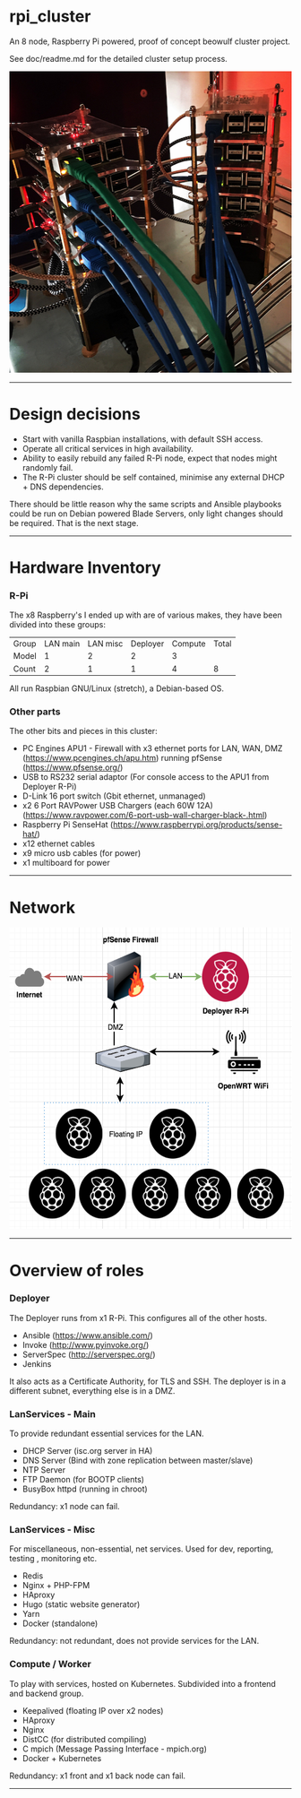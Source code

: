 # rpi_cluster

An 8 node, Raspberry Pi powered, proof of concept beowulf cluster project.

See doc/readme.md for the detailed cluster setup process.

<p align="center">
  <img width="515" height="538" src="https://github.com/craig-m/rpi_cluster/raw/master/doc/pictures/pi_towers1.jpg">
</p>

---

# Design decisions

* Start with vanilla Raspbian installations, with default SSH access.
* Operate all critical services in high availability.
* Ability to easily rebuild any failed R-Pi node, expect that nodes might randomly fail.
* The R-Pi cluster should be self contained, minimise any external DHCP + DNS dependencies.


There should be little reason why the same scripts and Ansible playbooks could be run on Debian powered Blade Servers, only light changes should be required. That is the next stage.


---


# Hardware Inventory

### R-Pi

The x8 Raspberry's I ended up with are of various makes, they have been divided into these groups:

<table>
<tbody>
<tr>
  <td>Group</td>
  <td>LAN main</td>
  <td>LAN misc</td>
  <td>Deployer</td>
  <td>Compute</td>
  <td>Total</td>
</tr>
<tr>
  <td>Model</td>
  <td>1</td>
  <td>2</td>
  <td>2</td>
  <td>3</td>
  <td>&nbsp;</td>
</tr>
<tr>
  <td>Count</td>
  <td>2</td>
  <td>1</td>
  <td>1</td>
  <td>4</td>
  <td>8</td>
</tr>
</tbody>
</table>

All run Raspbian GNU/Linux (stretch), a Debian-based OS.

### Other parts

The other bits and pieces in this cluster:

* PC Engines APU1 - Firewall with x3 ethernet ports for LAN, WAN, DMZ (https://www.pcengines.ch/apu.htm) running pfSense (https://www.pfsense.org/)
* USB to RS232 serial adaptor (For console access to the APU1 from Deployer R-Pi)
* D-Link 16 port switch (Gbit ethernet, unmanaged)
* x2 6 Port RAVPower USB Chargers (each 60W 12A) (https://www.ravpower.com/6-port-usb-wall-charger-black-.html)
* Raspberry Pi SenseHat (https://www.raspberrypi.org/products/sense-hat/)
* x12 ethernet cables
* x9 micro usb cables (for power)
* x1 multiboard for power


---


# Network

<p align="center">
  <img width="515" height="538" src="https://github.com/craig-m/rpi_cluster/raw/master/doc/pictures/rpi_clust_network.png">
</p>


---


# Overview of roles


### Deployer

The Deployer runs from x1 R-Pi. This configures all of the other hosts.

* Ansible (https://www.ansible.com/)
* Invoke (http://www.pyinvoke.org/)
* ServerSpec (http://serverspec.org/)
* Jenkins

It also acts as a Certificate Authority, for TLS and SSH. The deployer is in a different subnet, everything else is in a DMZ.


### LanServices - Main

To provide redundant essential services for the LAN.

* DHCP Server (isc.org server in HA)
* DNS Server (Bind with zone replication between master/slave)
* NTP Server
* FTP Daemon (for BOOTP clients)
* BusyBox httpd (running in chroot)

Redundancy: x1 node can fail.


### LanServices - Misc

For miscellaneous, non-essential, net services. Used for dev, reporting, testing , monitoring etc.

* Redis
* Nginx + PHP-FPM
* HAproxy
* Hugo (static website generator)
* Yarn
* Docker (standalone)

Redundancy: not redundant, does not provide services for the LAN.


### Compute / Worker

To play with services, hosted on Kubernetes. Subdivided into a frontend and backend group.

* Keepalived (floating IP over x2 nodes)
* HAproxy
* Nginx
* DistCC (for distributed compiling)
* C mpich (Message Passing Interface - mpich.org)
* Docker + Kubernetes

Redundancy: x1 front and x1 back node can fail.

---
